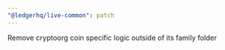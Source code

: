 ```yaml
---
"@ledgerhq/live-common": patch
---
```


Remove cryptoorg coin specific logic outside of its family folder

